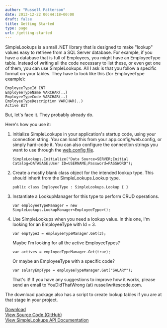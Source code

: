```yaml
---
author: "Russell Patterson"
date: 2013-12-22 00:44:18+00:00
draft: false
title: Getting Started
type: page
url: /getting-started
---
```


SimpleLookups is a small .NET library that is designed to make "lookup" values easy to retrieve from a SQL Server database. For example, if you have a database that is full of Employees, you might have an EmployeeType table. Instead of writing all the code necessary to list these, or even get one of them, you can use SimpleLookups. All I ask is that you follow a specific format on your tables. They have to look like this (for EmployeeType example):

    
    EmployeeTypeId INT
    EmployeeTypeName VARCHAR(..)
    EmployeeTypeCode VARCHAR(..)
    EmployeeTypeDescription VARCHAR(..)
    Active BIT


But, let's face it. They probably already do.

Here's how you use it:

1. Initialize SimpleLookups in your application's startup code, using your connection string. You can load this from your app.config/web.config, or simply hard-code it. You can also configure the connection strings you want to use through the [web.config file](/configuration-files/). 

    
       SimpleLookups.Initialize("Data Source=SERVER;Initial Catalog=DATABASE;User ID=USERNAME;Password=PASSWORD");



2. Create a mostly blank class object for the intended lookup type. This should inherit from the SimpleLookups.Lookup type.

       public class EmployeeType : SimpleLookups.Lookup { }

3. Instantiate a LookupManager for this type to perform CRUD operations.

    
       var employeeTypeManager = new SimpleLookups.LookupManager<EmployeeType>();



4. Use SimpleLookups when you need a lookup value. In this one, I'm looking for an EmployeeType with Id = 3.

    
       var empType3 = employeeTypeManager.Get(3);


   Maybe I'm looking for all the active EmployeeTypes?

    
       var actives = employeeTypeManager.Get(true);


    Or maybe an EmployeeType with a specific code?

    
       var salaryEmpType = employeeTypeManager.Get("SALARY");



    That's it! If you have any suggestions to improve how it works, please send an email to YouDidThatWrong (at) russellwritescode.com.

The download package also has a script to create lookup tables if you are at that stage in your project.

[Download](/download/)  
[View Source Code (GitHub)](https://github.com/rwpcpe/simple-lookups/)  
[View SimpleLookups API Documentation](/documentation/)
